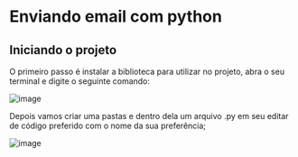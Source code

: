 <h1> Enviando email com python</h1> 

<h2>Iniciando o projeto</h2>

O primeiro passo é instalar a biblioteca para utilizar no projeto, abra o seu terminal e digite o seguinte comando:

![image](https://user-images.githubusercontent.com/77951123/183555434-78bb829e-99a9-4bd3-a88f-381674af04f1.png)

Depois vamos criar uma pastas e dentro dela um arquivo .py em seu editar de código preferido com o nome da sua preferência;

![image](https://user-images.githubusercontent.com/77951123/183555844-b297a356-2eb1-4325-8449-995f8e2fbcd2.png)

